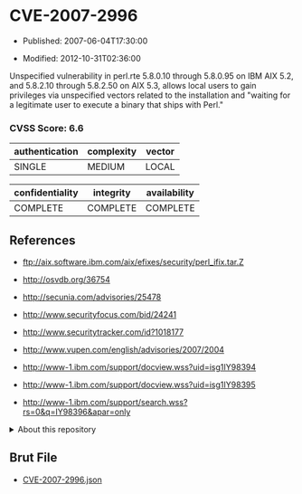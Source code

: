 # CVE-2007-2996

- Published: 2007-06-04T17:30:00

- Modified: 2012-10-31T02:36:00

Unspecified vulnerability in perl.rte 5.8.0.10 through 5.8.0.95 on IBM AIX 5.2, and 5.8.2.10 through 5.8.2.50 on AIX 5.3, allows local users to gain privileges via unspecified vectors related to the installation and "waiting for a legitimate user to execute a binary that ships with Perl."

### CVSS Score: **6.6**

| authentication | complexity | vector |
| --- | --- | --- |
| SINGLE | MEDIUM | LOCAL |

| confidentiality | integrity | availability |
| --- | --- | --- |
| COMPLETE | COMPLETE | COMPLETE |

## References

* ftp://aix.software.ibm.com/aix/efixes/security/perl_ifix.tar.Z

* http://osvdb.org/36754

* http://secunia.com/advisories/25478

* http://www.securityfocus.com/bid/24241

* http://www.securitytracker.com/id?1018177

* http://www.vupen.com/english/advisories/2007/2004

* http://www-1.ibm.com/support/docview.wss?uid=isg1IY98394

* http://www-1.ibm.com/support/docview.wss?uid=isg1IY98395

* http://www-1.ibm.com/support/search.wss?rs=0&q=IY98396&apar=only

<details>
<summary>About this repository</summary> 

  This repository is part of the project [Live Hack CVE](https://github.com/Live-Hack-CVE). Main website can be found [www.live-hack.org](https://www.live-hack.org) 
  
  Made by [Sn0wAlice](https://github.com/Sn0wAlice) for the people that care about security and need to have a feed of the latest CVEs. Hope you enjoy it, don't forget to star the repo and follow me on [Twitter](https://twitter.com/Sn0wAlice) and [Github](https://github.com/Sn0wAlice). And that is my [personnal website](https://www.alice-snow.me/)

  - [Home Page](https://github.com/Live-Hack-CVE)
  - [Framework](https://github.com/Live-Hack-CVE/cve-framework)
  - [CVE database](https://github.com/Live-Hack-CVE/full_database)
  - [Changelog](https://github.com/Live-Hack-CVE/Changelog)
</details>

## Brut File

* [CVE-2007-2996.json](https://raw.githubusercontent.com/Live-Hack-CVE/full_database/main/cves/2007/CVE-2007-2996.json)

